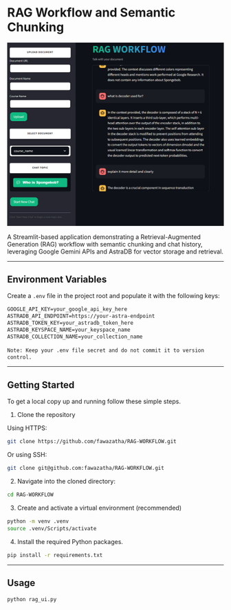 # RAG Workflow and Semantic Chunking

![alt text](images/image.png)

A Streamlit-based application demonstrating a Retrieval-Augmented Generation (RAG) workflow with semantic chunking and chat history, leveraging Google Gemini APIs and AstraDB for vector storage and retrieval.

---

## Environment Variables

Create a `.env` file in the project root and populate it with the following keys:

```dotenv
GOOGLE_API_KEY=your_google_api_key_here
ASTRADB_API_ENDPOINT=https://your-astra-endpoint
ASTRADB_TOKEN_KEY=your_astradb_token_here
ASTRADB_KEYSPACE_NAME=your_keyspace_name
ASTRADB_COLLECTION_NAME=your_collection_name

Note: Keep your .env file secret and do not commit it to version control.
```

---

## Getting Started

To get a local copy up and running follow these simple steps.

1. Clone the repository

Using HTTPS:
```bash
git clone https://github.com/fawazatha/RAG-WORKFLOW.git
```

Or using SSH: 
```bash
git clone git@github.com:fawazatha/RAG-WORKFLOW.git
```

2. Navigate into the cloned directory: 
```bash
cd RAG-WORKFLOW
```

3. Create and activate a virtual environment (recommended)
```bash
python -m venv .venv
source .venv/Scripts/activate
```

4. Install the required Python packages. 
```bash
pip install -r requirements.txt
```

---

## Usage
```bash
python rag_ui.py
```